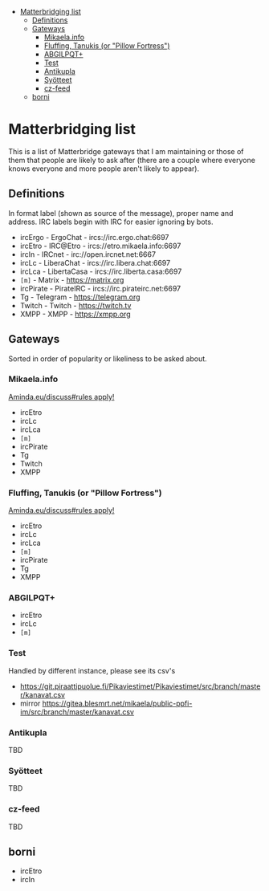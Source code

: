 <!-- START doctoc generated TOC please keep comment here to allow auto update -->
<!-- DON'T EDIT THIS SECTION, INSTEAD RE-RUN doctoc TO UPDATE -->

- [Matterbridging list](#matterbridging-list)
  - [Definitions](#definitions)
  - [Gateways](#gateways)
    - [Mikaela.info](#mikaelainfo)
    - [Fluffing, Tanukis (or "Pillow Fortress")](#fluffing-tanukis-or-pillow-fortress)
    - [ABGILPQT+](#abgilpqt)
    - [Test](#test)
    - [Antikupla](#antikupla)
    - [Syötteet](#sy%C3%B6tteet)
    - [cz-feed](#cz-feed)
  - [borni](#borni)

<!-- END doctoc generated TOC please keep comment here to allow auto update -->

# Matterbridging list

This is a list of Matterbridge gateways that I am maintaining or those of
them that people are likely to ask after (there are a couple where everyone
knows everyone and more people aren't likely to appear).

## Definitions

In format label (shown as source of the message), proper name and address.
IRC labels begin with IRC for easier ignoring by bots.

- ircErgo - ErgoChat - ircs://irc.ergo.chat:6697
- ircEtro - IRC@Etro - ircs://etro.mikaela.info:6697
- ircIn - IRCnet - irc://open.ircnet.net:6667
- ircLc - LiberaChat - ircs://irc.libera.chat:6697
- ircLca - LibertaCasa - ircs://irc.liberta.casa:6697
- `[m]` - Matrix - https://matrix.org
- ircPirate - PirateIRC - ircs://irc.pirateirc.net:6697
- Tg - Telegram - https://telegram.org
- Twitch - Twitch - https://twitch.tv
- XMPP - XMPP - https://xmpp.org

## Gateways

Sorted in order of popularity or likeliness to be asked about.

### Mikaela.info

[Aminda.eu/discuss#rules apply!](https://aminda.eu/discuss#rules)

- ircEtro
- ircLc
- ircLca
- `[m]`
- ircPirate
- Tg
- Twitch
- XMPP

### Fluffing, Tanukis (or "Pillow Fortress")

[Aminda.eu/discuss#rules apply!](https://aminda.eu/discuss#rules)

- ircEtro
- ircLc
- ircLca
- `[m]`
- ircPirate
- Tg
- XMPP

### ABGILPQT+

- ircEtro
- ircLc
- `[m]`

### Test

Handled by different instance, please see its csv's

- https://git.piraattipuolue.fi/Pikaviestimet/Pikaviestimet/src/branch/master/kanavat.csv
- mirror https://gitea.blesmrt.net/mikaela/public-ppfi-im/src/branch/master/kanavat.csv

### Antikupla

TBD

### Syötteet

TBD

### cz-feed

TBD

## borni

- ircEtro
- ircIn
